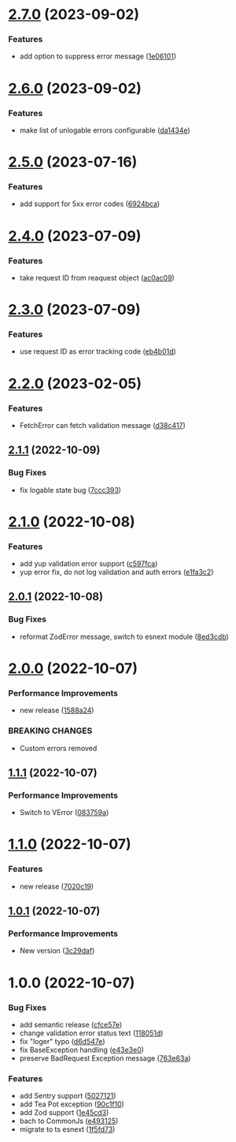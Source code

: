 # [2.7.0](https://github.com/advertikon/express-error-handler/compare/v2.6.0...v2.7.0) (2023-09-02)


### Features

* add option to suppress error message ([1e06101](https://github.com/advertikon/express-error-handler/commit/1e061015efcdf1af4d3ce9a245082fdd6b9747fb))

# [2.6.0](https://github.com/advertikon/express-error-handler/compare/v2.5.0...v2.6.0) (2023-09-02)


### Features

* make list of unlogable errors configurable ([da1434e](https://github.com/advertikon/express-error-handler/commit/da1434e0b0a650875884ccc85192fc841fcc66b0))

# [2.5.0](https://github.com/advertikon/express-error-handler/compare/v2.4.0...v2.5.0) (2023-07-16)


### Features

* add support for 5xx error codes ([6924bca](https://github.com/advertikon/express-error-handler/commit/6924bcaf7144dc54848bfca81d72713663e3a723))

# [2.4.0](https://github.com/advertikon/express-error-handler/compare/v2.3.0...v2.4.0) (2023-07-09)


### Features

* take request ID from reaquest object ([ac0ac09](https://github.com/advertikon/express-error-handler/commit/ac0ac091ffeeb470dfce90c75b642058645002f4))

# [2.3.0](https://github.com/advertikon/express-error-handler/compare/v2.2.0...v2.3.0) (2023-07-09)


### Features

* use request ID as error tracking code ([eb4b01d](https://github.com/advertikon/express-error-handler/commit/eb4b01d3980a0828a1365470431448958d1ba3b0))

# [2.2.0](https://github.com/advertikon/express-error-handler/compare/v2.1.1...v2.2.0) (2023-02-05)


### Features

* FetchError can fetch validation message ([d38c417](https://github.com/advertikon/express-error-handler/commit/d38c417bdcda930a57bdd6ccf427aa154a4f3559))

## [2.1.1](https://github.com/advertikon/express-error-handler/compare/v2.1.0...v2.1.1) (2022-10-09)


### Bug Fixes

* fix logable state bug ([7ccc393](https://github.com/advertikon/express-error-handler/commit/7ccc3935aa7377ac79e376c36ec2ea94dca4f9b8))

# [2.1.0](https://github.com/advertikon/express-error-handler/compare/v2.0.1...v2.1.0) (2022-10-08)


### Features

* add yup validation error support ([c597fca](https://github.com/advertikon/express-error-handler/commit/c597fca1298d0dad699f8994f6494b1108becac7))
* yup error fix, do not log validation and auth errors ([e1fa3c2](https://github.com/advertikon/express-error-handler/commit/e1fa3c27fcefa5c9844e9ebaab1bf54981ce40b5))

## [2.0.1](https://github.com/advertikon/express-error-handler/compare/v2.0.0...v2.0.1) (2022-10-08)


### Bug Fixes

* reformat ZodError message, switch to esnext module ([8ed3cdb](https://github.com/advertikon/express-error-handler/commit/8ed3cdbd60f3778f29a4288f240d7c49996c2945))

# [2.0.0](https://github.com/advertikon/express-error-handler/compare/v1.1.1...v2.0.0) (2022-10-07)


### Performance Improvements

* new release ([1588a24](https://github.com/advertikon/express-error-handler/commit/1588a2450b874493bd3d81f0be43b034a12a0aa3))


### BREAKING CHANGES

* Custom errors removed

## [1.1.1](https://github.com/advertikon/express-error-handler/compare/v1.1.0...v1.1.1) (2022-10-07)


### Performance Improvements

* Switch to VError ([083759a](https://github.com/advertikon/express-error-handler/commit/083759a2bb29fcb46ddb06eab5c0c27945bfd933))

# [1.1.0](https://github.com/advertikon/express-error-handler/compare/v1.0.1...v1.1.0) (2022-10-07)


### Features

* new release ([7020c19](https://github.com/advertikon/express-error-handler/commit/7020c196bad67e5b43c8658d9af040a732d2cd80))

## [1.0.1](https://github.com/advertikon/express-error-handler/compare/v1.0.0...v1.0.1) (2022-10-07)


### Performance Improvements

* New version ([3c29daf](https://github.com/advertikon/express-error-handler/commit/3c29daf00b93866d795be5d4f7bdbc5df1ef35a0))

# 1.0.0 (2022-10-07)


### Bug Fixes

* add semantic release ([cfce57e](https://github.com/advertikon/express-error-handler/commit/cfce57e640b40d842cc3138036cbdf11040ec344))
* change validation error status text ([118051d](https://github.com/advertikon/express-error-handler/commit/118051df07b79f31c930a233aa7b526ea975a29f))
* fix "loger" typo ([d6d547e](https://github.com/advertikon/express-error-handler/commit/d6d547e58980cc04f136b0d45216909c60924f1e))
* fix BaseException handling ([e43e3e0](https://github.com/advertikon/express-error-handler/commit/e43e3e0ad949e58ca9e6b999a62f55904399f3fa))
* preserve BadRequest Exception message ([763e63a](https://github.com/advertikon/express-error-handler/commit/763e63acf0d153bba275452bdc2b64665ba97cec))


### Features

* add Sentry support ([5027121](https://github.com/advertikon/express-error-handler/commit/5027121aa1b5bf71b5463126ec552415c400227e))
* add Tea Pot exception ([90c1f10](https://github.com/advertikon/express-error-handler/commit/90c1f10223c3a3b311623c3265c76618a04b614f))
* add Zod support ([1e45cd3](https://github.com/advertikon/express-error-handler/commit/1e45cd310eaf21c61222ddfc6b0cfb518d02f375))
* bach to CommonJs ([e493125](https://github.com/advertikon/express-error-handler/commit/e493125f123183867ccc673bdf53b12c9bd56139))
* migrate to ts esnext ([1f5fd73](https://github.com/advertikon/express-error-handler/commit/1f5fd73f13fb669d0615ecc722731df5ca0a7332))
